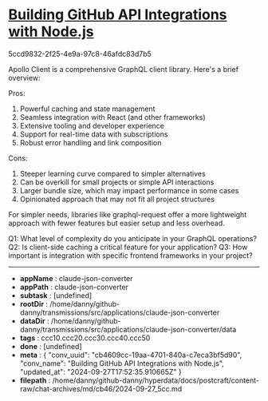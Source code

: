 # [Building GitHub API Integrations with Node.js](https://claude.ai/chat/cb4609cc-19aa-4701-840a-c7eca3bf5d90)

5ccd9832-2f25-4e9a-97c8-46afdc83d7b5

 Apollo Client is a comprehensive GraphQL client library. Here's a brief overview:

Pros:
1. Powerful caching and state management
2. Seamless integration with React (and other frameworks)
3. Extensive tooling and developer experience
4. Support for real-time data with subscriptions
5. Robust error handling and link composition

Cons:
1. Steeper learning curve compared to simpler alternatives
2. Can be overkill for small projects or simple API interactions
3. Larger bundle size, which may impact performance in some cases
4. Opinionated approach that may not fit all project structures

For simpler needs, libraries like graphql-request offer a more lightweight approach with fewer features but easier setup and less overhead.

Q1: What level of complexity do you anticipate in your GraphQL operations?
Q2: Is client-side caching a critical feature for your application?
Q3: How important is integration with specific frontend frameworks in your project?

---

* **appName** : claude-json-converter
* **appPath** : claude-json-converter
* **subtask** : [undefined]
* **rootDir** : /home/danny/github-danny/transmissions/src/applications/claude-json-converter
* **dataDir** : /home/danny/github-danny/transmissions/src/applications/claude-json-converter/data
* **tags** : ccc10.ccc20.ccc30.ccc40.ccc50
* **done** : [undefined]
* **meta** : {
  "conv_uuid": "cb4609cc-19aa-4701-840a-c7eca3bf5d90",
  "conv_name": "Building GitHub API Integrations with Node.js",
  "updated_at": "2024-09-27T17:52:35.910665Z"
}
* **filepath** : /home/danny/github-danny/hyperdata/docs/postcraft/content-raw/chat-archives/md/cb46/2024-09-27_5cc.md